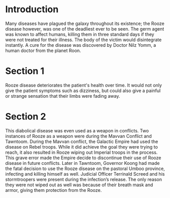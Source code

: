 # Introduction

Many diseases have plagued the galaxy throughout its existence; the Rooze disease however, was one of the deadliest ever to be seen.
The germ agent was known to affect humans, killing them in three standard days if they were not treated for their illness.
The body of the victim would disintegrate instantly.
A cure for the disease was discovered by Doctor Nilz Yomm, a human doctor from the planet Roon.

# Section 1

Rooze disease deteriorates the patient's health over time.
It would not only give the patient symptoms such as dizziness, but could also give a painful or strange sensation that their limbs were fading away.

# Section 2

This diabolical disease was even used as a weapon in conflicts.
Two instances of Rooze as a weapon were during the Mavvan Conflict and Tawntoom.
During the Mavvan conflict, the Galactic Empire had used the disease on Rebel troops.
While it did achieve the goal they were trying to reach, it also resulted in Rooze wiping out Imperial troops in the process.
This grave error made the Empire decide to discontinue their use of Rooze disease in future conflicts.
Later in Tawntoom, Governor Koong had made the fatal decision to use the Rooze disease on the pastoral Umboo province, infecting and killing himself as well.
Judicial Officer Terrinald Screed and his stormtroopers were present during the infection’s release.
The only reason they were not wiped out as well was because of their breath mask and armor, giving them protection from the Rooze.
